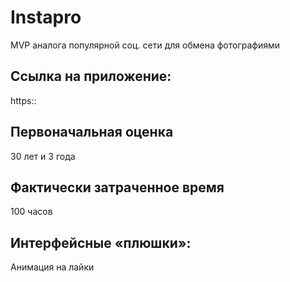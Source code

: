 # Instapro

MVP аналога популярной соц. сети для обмена фотографиями

## Ссылка на приложение:

https::

## Первоначальная оценка

30 лет и 3 года

## Фактически затраченное время

100 часов

## Интерфейсные «плюшки»:
Анимация на лайки

